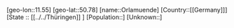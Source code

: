 ﻿---
location: [50.78,11.55]
type: City
tags:
- geo/City


SpocWebEntityId: 33135
isDeleted: false
confidential: public

---
[geo-lon::11.55]
[geo-lat::50.78]
[name::Orlamuende]
[Country::[[Germany]]]
[State :: [[../../Thüringen]] ]
[Population::]
[Unknown::]

